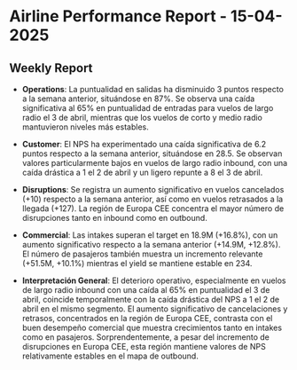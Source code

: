 # Airline Performance Report - 15-04-2025

## Weekly Report

- **Operations**: La puntualidad en salidas ha disminuido 3 puntos respecto a la semana anterior, situándose en 87%. Se observa una caída significativa al 65% en puntualidad de entradas para vuelos de largo radio el 3 de abril, mientras que los vuelos de corto y medio radio mantuvieron niveles más estables.

- **Customer**: El NPS ha experimentado una caída significativa de 6.2 puntos respecto a la semana anterior, situándose en 28.5. Se observan valores particularmente bajos en vuelos de largo radio inbound, con una caída drástica a 1 el 2 de abril y un ligero repunte a 8 el 3 de abril.

- **Disruptions**: Se registra un aumento significativo en vuelos cancelados (+10) respecto a la semana anterior, así como en vuelos retrasados a la llegada (+127). La región de Europa CEE concentra el mayor número de disrupciones tanto en inbound como en outbound.

- **Commercial**: Las intakes superan el target en 18.9M (+16.8%), con un aumento significativo respecto a la semana anterior (+14.9M, +12.8%). El número de pasajeros también muestra un incremento relevante (+51.5M, +10.1%) mientras el yield se mantiene estable en 234.

- **Interpretación General**: El deterioro operativo, especialmente en vuelos de largo radio inbound con una caída al 65% en puntualidad el 3 de abril, coincide temporalmente con la caída drástica del NPS a 1 el 2 de abril en el mismo segmento. El aumento significativo de cancelaciones y retrasos, concentrados en la región de Europa CEE, contrasta con el buen desempeño comercial que muestra crecimientos tanto en intakes como en pasajeros. Sorprendentemente, a pesar del incremento de disrupciones en Europa CEE, esta región mantiene valores de NPS relativamente estables en el mapa de outbound.

